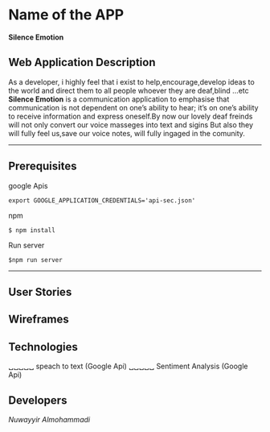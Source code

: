 # Name of the APP
**Silence Emotion**


## Web Application Description 
As a developer, i highly feel that i exist to help,encourage,develop ideas to the world and direct them to all people whoever they are deaf,blind ...etc
**Silence Emotion** is a communication application to emphasise that communication is not dependent on one’s ability to hear; it’s on one’s ability to receive information and express oneself.By now our lovely deaf freinds will not only convert our voice masseges into text and sigins But also they will fully feel us,save our voice notes, will fully ingaged in the comunity.

---
## Prerequisites
google Apis

```
export GOOGLE_APPLICATION_CREDENTIALS='api-sec.json'
```
npm  
```
$ npm install
```

Run server
```
$npm run server
```

---
## User Stories




## Wireframes





## Technologies
␣␣␣␣␣ speach to text (Google Api)
␣␣␣␣␣ Sentiment Analysis (Google Api)


## Developers
*Nuwayyir Almohammadi*
